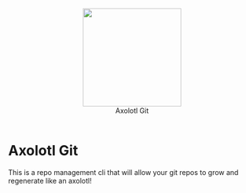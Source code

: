 <p align="center">
   <br>
      <img src="https://github.com/pitoniak32/axolotl_git/assets/84917393/8d0d9970-5ffb-469f-b382-7d0de50cccb9" width="200"/>
     <br>
        Axolotl Git
     <br>
  <br>
</p>

# Axolotl Git

This is a repo management cli that will allow your git repos to grow and regenerate like an axolotl!

